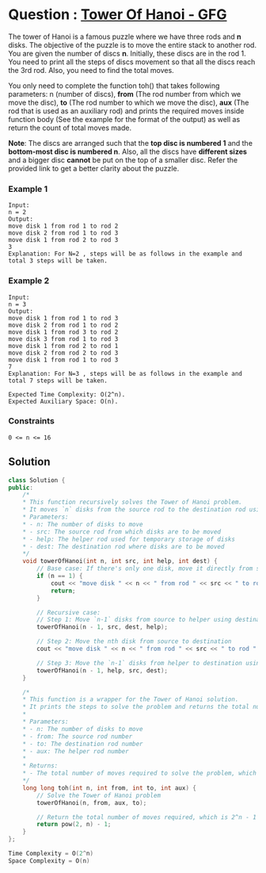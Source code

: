 # Question : [Tower Of Hanoi - GFG](https://www.geeksforgeeks.org/problems/tower-of-hanoi-1587115621/1)

The tower of Hanoi is a famous puzzle where we have three rods and **n** disks. The objective of the puzzle is to move the entire stack to another rod. You are given the number of discs **n**. Initially, these discs are in the rod 1. You need to print all the steps of discs movement so that all the discs reach the 3rd rod. Also, you need to find the total moves.

You only need to complete the function toh() that takes following parameters: n (number of discs), **from** (The rod number from which we move the disc), **to** (The rod number to which we move the disc), **aux** (The rod that is used as an auxiliary rod) and prints the required moves inside function body (See the example for the format of the output) as well as return the count of total moves made.

**Note**: The discs are arranged such that the **top disc is numbered 1** and the **bottom-most disc is numbered n**. Also, all the discs have **different sizes** and a bigger disc **cannot** be put on the top of a smaller disc. Refer the provided link to get a better clarity about the puzzle.

### Example 1

```
Input:
n = 2
Output:
move disk 1 from rod 1 to rod 2
move disk 2 from rod 1 to rod 3
move disk 1 from rod 2 to rod 3
3
Explanation: For N=2 , steps will be as follows in the example and total 3 steps will be taken.
```

### Example 2

```
Input:
n = 3
Output:
move disk 1 from rod 1 to rod 3
move disk 2 from rod 1 to rod 2
move disk 1 from rod 3 to rod 2
move disk 3 from rod 1 to rod 3
move disk 1 from rod 2 to rod 1
move disk 2 from rod 2 to rod 3
move disk 1 from rod 1 to rod 3
7
Explanation: For N=3 , steps will be as follows in the example and total 7 steps will be taken.
```

```
Expected Time Complexity: O(2^n).
Expected Auxiliary Space: O(n).
```

### Constraints

`0 <= n <= 16`

## Solution

```Cpp
class Solution {
public:
    /*
    * This function recursively solves the Tower of Hanoi problem.
    * It moves `n` disks from the source rod to the destination rod using a helper rod.
    * Parameters:
    * - n: The number of disks to move
    * - src: The source rod from which disks are to be moved
    * - help: The helper rod used for temporary storage of disks
    * - dest: The destination rod where disks are to be moved
    */
    void towerOfHanoi(int n, int src, int help, int dest) {
        // Base case: If there's only one disk, move it directly from source to destination
        if (n == 1) {
            cout << "move disk " << n << " from rod " << src << " to rod " << dest << endl;
            return;
        }

        // Recursive case:
        // Step 1: Move `n-1` disks from source to helper using destination as auxiliary
        towerOfHanoi(n - 1, src, dest, help);

        // Step 2: Move the nth disk from source to destination
        cout << "move disk " << n << " from rod " << src << " to rod " << dest << endl;

        // Step 3: Move the `n-1` disks from helper to destination using source as auxiliary
        towerOfHanoi(n - 1, help, src, dest);
    }

    /*
    * This function is a wrapper for the Tower of Hanoi solution.
    * It prints the steps to solve the problem and returns the total number of moves required.
    *
    * Parameters:
    * - n: The number of disks to move
    * - from: The source rod number
    * - to: The destination rod number
    * - aux: The helper rod number
    *
    * Returns:
    * - The total number of moves required to solve the problem, which is (2^n) - 1
    */
    long long toh(int n, int from, int to, int aux) {
        // Solve the Tower of Hanoi problem
        towerOfHanoi(n, from, aux, to);

        // Return the total number of moves required, which is 2^n - 1
        return pow(2, n) - 1;
    }
};

Time Complexity = O(2^n)
Space Complexity = O(n)
```
